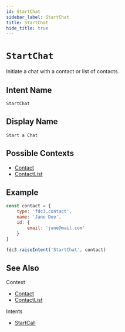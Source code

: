 ```yaml
---
id: StartChat
sidebar_label: StartChat
title: StartChat
hide_title: true
---
```

# `StartChat`

Initiate a chat with a contact or list of contacts.

## Intent Name

`StartChat`

## Display Name

`Start a Chat`

## Possible Contexts

* [Contact](../../context/ref/Contact)
* [ContactList](../../context/ref/ContactList)

## Example

```js
const contact = {
    type: 'fdc3.contact',
    name: 'Jane Doe',
    id: {
        email: 'jane@mail.com'
    }
}

fdc3.raiseIntent('StartChat', contact)
```

## See Also

Context
- [Contact](../../context/ref/Contact)
- [ContactList](../../context/ref/ContactList)

Intents
- [StartCall](StartCall)